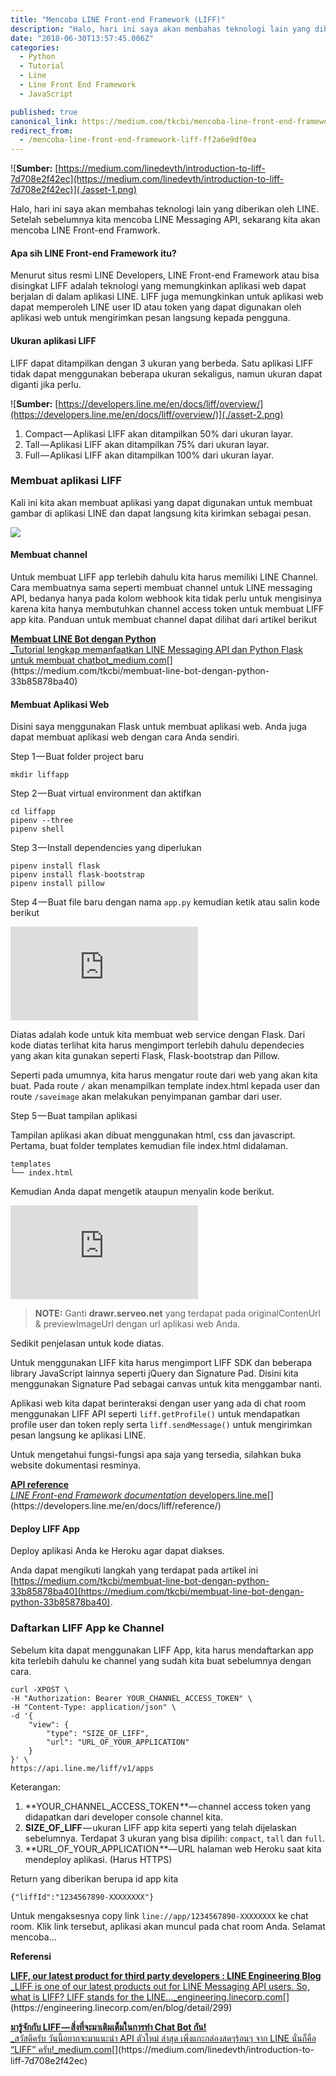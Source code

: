 ```yaml
---
title: "Mencoba LINE Front-end Framework (LIFF)"
description: "Halo, hari ini saya akan membahas teknologi lain yang diberikan oleh LINE. Setelah sebelumnya kita mencoba LINE Messaging API, sekarang kita akan mencoba LINE Front-end Framwork. Menurut situs resmi…"
date: "2018-06-30T13:57:45.006Z"
categories: 
  - Python
  - Tutorial
  - Line
  - Line Front End Framework
  - JavaScript

published: true
canonical_link: https://medium.com/tkcbi/mencoba-line-front-end-framework-liff-ff2a6e9df0ea
redirect_from:
  - /mencoba-line-front-end-framework-liff-ff2a6e9df0ea
---
```


![**Sumber:** [https://medium.com/linedevth/introduction-to-liff-7d708e2f42ec](https://medium.com/linedevth/introduction-to-liff-7d708e2f42ec)](./asset-1.png)

Halo, hari ini saya akan membahas teknologi lain yang diberikan oleh LINE. Setelah sebelumnya kita mencoba LINE Messaging API, sekarang kita akan mencoba LINE Front-end Framwork.

#### Apa sih LINE Front-end Framework itu?

Menurut situs resmi LINE Developers, LINE Front-end Framework atau bisa disingkat LIFF adalah teknologi yang memungkinkan aplikasi web dapat berjalan di dalam aplikasi LINE. LIFF juga memungkinkan untuk aplikasi web dapat memperoleh LINE user ID atau token yang dapat digunakan oleh aplikasi web untuk mengirimkan pesan langsung kepada pengguna.

#### Ukuran aplikasi LIFF

LIFF dapat ditampilkan dengan 3 ukuran yang berbeda. Satu aplikasi LIFF tidak dapat menggunakan beberapa ukuran sekaligus, namun ukuran dapat diganti jika perlu.

![**Sumber:** [https://developers.line.me/en/docs/liff/overview/](https://developers.line.me/en/docs/liff/overview/)](./asset-2.png)

1.  Compact — Aplikasi LIFF akan ditampilkan 50% dari ukuran layar.
2.  Tall — Aplikasi LIFF akan ditampilkan 75% dari ukuran layar.
3.  Full — Aplikasi LIFF akan ditampilkan 100% dari ukuran layar.

### Membuat aplikasi LIFF

Kali ini kita akan membuat aplikasi yang dapat digunakan untuk membuat gambar di aplikasi LINE dan dapat langsung kita kirimkan sebagai pesan.

![](./asset-3.gif)

#### Membuat channel

Untuk membuat LIFF app terlebih dahulu kita harus memiliki LINE Channel. Cara membuatnya sama seperti membuat channel untuk LINE messaging API, bedanya hanya pada kolom webhook kita tidak perlu untuk mengisinya karena kita hanya membutuhkan channel access token untuk membuat LIFF app kita. Panduan untuk membuat channel dapat dilihat dari artikel berikut

[**Membuat LINE Bot dengan Python**  
_Tutorial lengkap memanfaatkan LINE Messaging API dan Python Flask untuk membuat chatbot_medium.com](https://medium.com/tkcbi/membuat-line-bot-dengan-python-33b85878ba40 "https://medium.com/tkcbi/membuat-line-bot-dengan-python-33b85878ba40")[](https://medium.com/tkcbi/membuat-line-bot-dengan-python-33b85878ba40)

#### Membuat Aplikasi Web

Disini saya menggunakan Flask untuk membuat aplikasi web. Anda juga dapat membuat aplikasi web dengan cara Anda sendiri.

Step 1 — Buat folder project baru

```
mkdir liffapp
```

Step 2 — Buat virtual environment dan aktifkan

```
cd liffapp
pipenv --three
pipenv shell
```

Step 3 — Install dependencies yang diperlukan

```
pipenv install flask
pipenv install flask-bootstrap
pipenv install pillow
```

Step 4 — Buat file baru dengan nama `app.py` kemudian ketik atau salin kode berikut

<Embed src="https://gist.github.com/farazaulia/06429029ca6a2f5f18fcb7766e4b9eed.js" aspectRatio={0.357} />

Diatas adalah kode untuk kita membuat web service dengan Flask. Dari kode diatas terlihat kita harus mengimport terlebih dahulu dependecies yang akan kita gunakan seperti Flask, Flask-bootstrap dan Pillow.

Seperti pada umumnya, kita harus mengatur route dari web yang akan kita buat. Pada route `/` akan menampilkan template index.html kepada user dan route `/saveimage` akan melakukan penyimpanan gambar dari user.

Step 5 — Buat tampilan aplikasi

Tampilan aplikasi akan dibuat menggunakan html, css dan javascript. Pertama, buat folder templates kemudian file index.html didalaman.

```
templates
└── index.html
```

Kemudian Anda dapat mengetik ataupun menyalin kode berikut.

<Embed src="https://gist.github.com/farazaulia/444220ecd971cabbb776d1c284ffb95d.js" aspectRatio={0.357} />

> **NOTE:** Ganti **drawr.serveo.net** yang terdapat pada originalContenUrl & previewImageUrl dengan url aplikasi web Anda.

Sedikit penjelasan untuk kode diatas.

Untuk menggunakan LIFF kita harus mengimport LIFF SDK dan beberapa library JavaScript lainnya seperti jQuery dan Signature Pad. Disini kita menggunakan Signature Pad sebagai canvas untuk kita menggambar nanti.

Aplikasi web kita dapat berinteraksi dengan user yang ada di chat room menggunakan LIFF API seperti `liff.getProfile()` untuk mendapatkan profile user dan token reply serta `liff.sendMessage()` untuk mengirimkan pesan langsung ke aplikasi LINE.

Untuk mengetahui fungsi-fungsi apa saja yang tersedia, silahkan buka website dokumentasi resminya.

[**API reference**  
_LINE Front-end Framework documentation_ developers.line.me](https://developers.line.me/en/docs/liff/reference/ "https://developers.line.me/en/docs/liff/reference/")[](https://developers.line.me/en/docs/liff/reference/)

#### Deploy LIFF App

Deploy aplikasi Anda ke Heroku agar dapat diakses.

Anda dapat mengikuti langkah yang terdapat pada artikel ini [https://medium.com/tkcbi/membuat-line-bot-dengan-python-33b85878ba40](https://medium.com/tkcbi/membuat-line-bot-dengan-python-33b85878ba40).

### Daftarkan LIFF App ke Channel

Sebelum kita dapat menggunakan LIFF App, kita harus mendaftarkan app kita terlebih dahulu ke channel yang sudah kita buat sebelumnya dengan cara.

```
curl -XPOST \
-H "Authorization: Bearer YOUR_CHANNEL_ACCESS_TOKEN" \
-H "Content-Type: application/json" \
-d '{
    "view": {
        "type": "SIZE_OF_LIFF",
        "url": "URL_OF_YOUR_APPLICATION"
    }
}' \
https://api.line.me/liff/v1/apps
```

Keterangan:

1.  **YOUR\_CHANNEL\_ACCESS\_TOKEN **— channel access token yang didapatkan dari developer console channel kita.
2.  **SIZE\_OF\_LIFF** — ukuran LIFF app kita seperti yang telah dijelaskan sebelumnya. Terdapat 3 ukuran yang bisa dipilih: `compact`, `tall` dan `full`.
3.  **URL\_OF\_YOUR\_APPLICATION **— URL halaman web Heroku saat kita mendeploy aplikasi. (Harus HTTPS)

Return yang diberikan berupa id app kita

```
{"liffId":"1234567890-XXXXXXXX"}
```

Untuk mengaksesnya copy link `line://app/1234567890-XXXXXXXX` ke chat room. Klik link tersebut, aplikasi akan muncul pada chat room Anda. Selamat mencoba…

**Referensi**

[**LIFF, our latest product for third party developers : LINE Engineering Blog**  
_LIFF is one of our latest products out for LINE Messaging API users. So, what is LIFF? LIFF stands for the LINE…_engineering.linecorp.com](https://engineering.linecorp.com/en/blog/detail/299 "https://engineering.linecorp.com/en/blog/detail/299")[](https://engineering.linecorp.com/en/blog/detail/299)

[**มารู้จักกับ LIFF — สิ่งที่จะมาเติมเต็มในการทำ Chat Bot กัน!**  
_สวัสดีครับ วันนี้อยากจะมาแนะนำ API ตัวใหม่ ล่าสุด เพิ่งแกะกล่องสดๆร้อนๆ จาก LINE นั่นก็คือ “LIFF” ครับ!_medium.com](https://medium.com/linedevth/introduction-to-liff-7d708e2f42ec "https://medium.com/linedevth/introduction-to-liff-7d708e2f42ec")[](https://medium.com/linedevth/introduction-to-liff-7d708e2f42ec)
